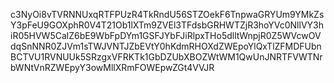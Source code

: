 c3NyOi8vTVRNNUxqRTFPUzR4TkRndU56STZOekF6TnpwaGRYUm9YMkZsY3pFeU9GOXphR0V4T21Ob1lXTm9ZVEl3TFdsbGRHWTZjR3hoYVc0NllVY3hiR05HVW5CalZ6bE9WbFpDYm1GSFJYbFJiRlpxTHo5dlltWnpjR0Z5WVcwOVdqSnNNR0ZJVm1sTWJVNTJZbEVtY0hKdmRHOXdZWEpoYlQxTlZFMDFUbnBCTVU1RVNUUk5SRzgxVFRKTk1GbDZUbXBOZWtWM1QwUnJNRTFVWTNrbWNtVnRZWEpyY3owMllXRmFOWEpwZGt4VVJR
